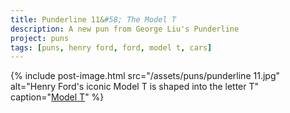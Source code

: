```yaml
---
title: Punderline 11&#58; The Model T
description: A new pun from George Liu's Punderline
project: puns
tags: [puns, henry ford, ford, model t, cars]
---
```


{% include post-image.html 
    src="/assets/puns/punderline 11.jpg"
    alt="Henry Ford's iconic Model T is shaped into the letter T"
    caption="<u>Model T</u>"
    %}

